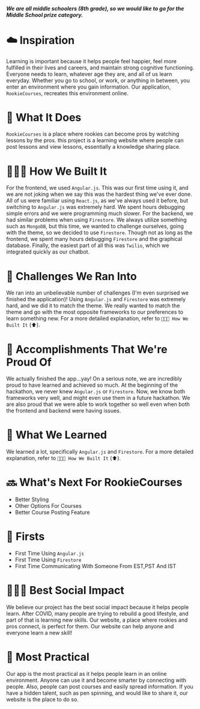 ###### ***We are all middle schoolers (8th grade), so we would like to go for the Middle School prize category.***
# ☁️ Inspiration
Learning is important because it helps people feel happier, feel more fulfilled in their lives and careers, and maintain strong cognitive functioning. Everyone needs to learn, whatever age they are, and all of us learn everyday. Whether you go to school, or work, or anything in between, you enter an environment where you gain information. Our application, `RookieCourses`, recreates this environment online.

# 🚧 What It Does
`RookieCourses` is a place where rookies can become pros by watching lessons by the pros. this project is a learning website where people can post lessons and view lessons, essentially a knowledge sharing place.

# 👨🏾‍💻 How We Built It
For the frontend, we used `Angular.js`. This was our first time using it, and we are not joking when we say this was the hardest thing we've ever done. All of us were familiar using `React.js`, as we've always used it before, but switching to `Angular.js` was extremely hard. We spent hours debugging simple errors and we were programming much slower. For the backend, we had similar problems when using `Firestore`. We always utilize something such as `MongoDB`, but this time, we wanted to challenge ourselves, going with the theme, so we decided to use `Firestore`. Though not as long as the frontend, we spent many hours debugging `Firestore` and the graphical database. Finally, the easiest part of all this was `Twilio`, which we integrated quickly as our chatbot.

# 👷 Challenges We Ran Into
We ran into an unbelievable number of challenges (I'm even surprised we finished the application)! Using `Angular.js` and `Firestore` was extremely hard, and we did it to match the theme. We really wanted to match the theme and go with the most opposite frameworks to our preferences to learn something new. For a more detailed explanation, refer to `👨🏾‍💻 How We Built It` (⬆️).

# 🎉 Accomplishments That We're Proud Of
We actually finished the app...yay! On a serious note, we are incredibly proud to have learned and achieved so much. At the beginning of the hackathon, we never knew `Angular.js` or `Firestore`. Now, we know both frameworks very well, and might even use them in a future hackathon. We are also proud that we were able to work together so well even when both the frontend and backend were having issues.

# 📙 What We Learned
We learned a lot, specifically `Angular.js` and `Firestore`. For a more detailed explanation, refer to `👨🏾‍💻 How We Built It` (⬆️).

# 🔜 What's Next For RookieCourses
- Better Styling
- Other Options For Courses
- Better Course Posting Feature

# 🥇 Firsts
- First Time Using `Angular.js`
- First Time Using `Firestore`
- First Time Communicating With Someone From EST,PST And IST

# 🧑‍🤝‍🧑 Best Social Impact
We believe our project has the best social impact because it helps people learn. After COVID, many people are trying to rebuild a good lifestyle, and part of that is learning new skills. Our website, a place where rookies and pros connect, is perfect for them. Our website can help anyone and everyone learn a new skill!

# 🎯 Most Practical
Our app is the most practical as it helps people learn in an online environment. Anyone can use it and become smarter by connecting with people. Also, people can post courses and easily spread information. If you have a hidden talent, such as pen spinning, and would like to share it, our website is the place to do so.
